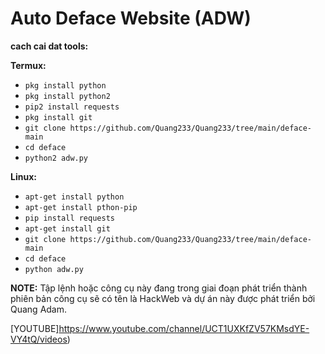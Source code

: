 # Auto Deface Website (ADW)


**cach cai dat tools:**

**Termux:**
* `pkg install python`
* `pkg install python2`
* `pip2 install requests`
* `pkg install git`
* `git clone https://github.com/Quang233/Quang233/tree/main/deface-main`
* `cd deface`
* `python2 adw.py`

**Linux:**
* `apt-get install python`
* `apt-get install pthon-pip`
* `pip install requests`
* `apt-get install git`
* `git clone https://github.com/Quang233/Quang233/tree/main/deface-main`
* `cd deface`
* `python adw.py`

**NOTE:** Tập lệnh hoặc công cụ này đang trong giai đoạn phát triển thành phiên bản công cụ sẽ có tên là HackWeb và dự án này được phát triển bởi Quang Adam.


[YOUTUBE]https://www.youtube.com/channel/UCT1UXKfZV57KMsdYE-VY4tQ/videos) <br>
